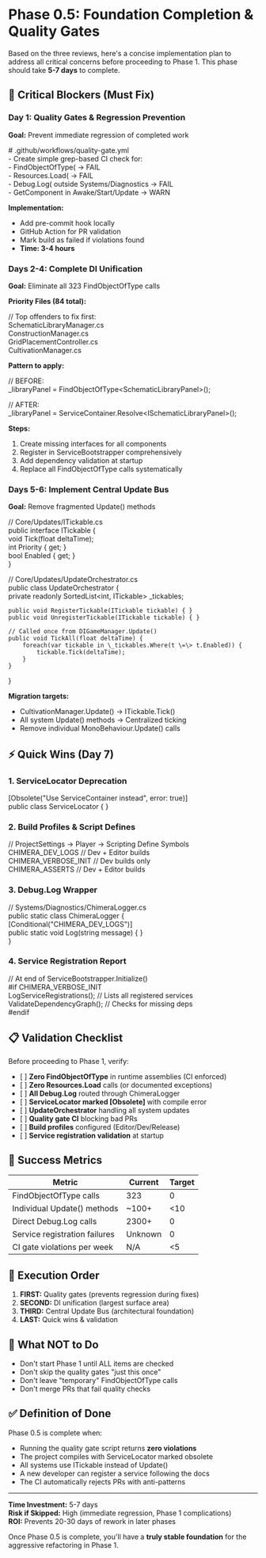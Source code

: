 # **Phase 0.5: Foundation Completion & Quality Gates**

Based on the three reviews, here's a concise implementation plan to address all critical concerns before proceeding to Phase 1\. This phase should take **5-7 days** to complete.

## **🚨 Critical Blockers (Must Fix)**

### **Day 1: Quality Gates & Regression Prevention**

**Goal:** Prevent immediate regression of completed work

\# .github/workflows/quality-gate.yml  
\- Create simple grep-based CI check for:  
  \- FindObjectOfType( → FAIL  
  \- Resources.Load( → FAIL    
  \- Debug.Log( outside Systems/Diagnostics → FAIL  
  \- GetComponent in Awake/Start/Update → WARN

**Implementation:**

* Add pre-commit hook locally  
* GitHub Action for PR validation  
* Mark build as failed if violations found  
* **Time: 3-4 hours**

### **Days 2-4: Complete DI Unification**

**Goal:** Eliminate all 323 FindObjectOfType calls

**Priority Files (84 total):**

// Top offenders to fix first:  
SchematicLibraryManager.cs  
ConstructionManager.cs    
GridPlacementController.cs  
CultivationManager.cs

**Pattern to apply:**

// BEFORE:  
\_libraryPanel \= FindObjectOfType\<SchematicLibraryPanel\>();

// AFTER:  
\_libraryPanel \= ServiceContainer.Resolve\<ISchematicLibraryPanel\>();

**Steps:**

1. Create missing interfaces for all components  
2. Register in ServiceBootstrapper comprehensively  
3. Add dependency validation at startup  
4. Replace all FindObjectOfType calls systematically

### **Days 5-6: Implement Central Update Bus**

**Goal:** Remove fragmented Update() methods

// Core/Updates/ITickable.cs  
public interface ITickable {  
    void Tick(float deltaTime);  
    int Priority { get; }  
    bool Enabled { get; }  
}

// Core/Updates/UpdateOrchestrator.cs  
public class UpdateOrchestrator {  
    private readonly SortedList\<int, ITickable\> \_tickables;  
      
    public void RegisterTickable(ITickable tickable) { }  
    public void UnregisterTickable(ITickable tickable) { }  
      
    // Called once from DIGameManager.Update()  
    public void TickAll(float deltaTime) {  
        foreach(var tickable in \_tickables.Where(t \=\> t.Enabled)) {  
            tickable.Tick(deltaTime);  
        }  
    }  
}

**Migration targets:**

* CultivationManager.Update() → ITickable.Tick()  
* All system Update() methods → Centralized ticking  
* Remove individual MonoBehaviour.Update() calls

## **⚡ Quick Wins (Day 7\)**

### **1\. ServiceLocator Deprecation**

\[Obsolete("Use ServiceContainer instead", error: true)\]  
public class ServiceLocator { }

### **2\. Build Profiles & Script Defines**

// ProjectSettings → Player → Scripting Define Symbols  
CHIMERA\_DEV\_LOGS      // Dev \+ Editor builds  
CHIMERA\_VERBOSE\_INIT  // Dev builds only  
CHIMERA\_ASSERTS       // Dev \+ Editor builds

### **3\. Debug.Log Wrapper**

// Systems/Diagnostics/ChimeraLogger.cs  
public static class ChimeraLogger {  
    \[Conditional("CHIMERA\_DEV\_LOGS")\]  
    public static void Log(string message) { }  
}

### **4\. Service Registration Report**

// At end of ServiceBootstrapper.Initialize()  
\#if CHIMERA\_VERBOSE\_INIT  
    LogServiceRegistrations();  // Lists all registered services  
    ValidateDependencyGraph();  // Checks for missing deps  
\#endif

## **📋 Validation Checklist**

Before proceeding to Phase 1, verify:

* \[ \] **Zero FindObjectOfType** in runtime assemblies (CI enforced)  
* \[ \] **Zero Resources.Load** calls (or documented exceptions)  
* \[ \] **All Debug.Log** routed through ChimeraLogger  
* \[ \] **ServiceLocator marked \[Obsolete\]** with compile error  
* \[ \] **UpdateOrchestrator** handling all system updates  
* \[ \] **Quality gate CI** blocking bad PRs  
* \[ \] **Build profiles** configured (Editor/Dev/Release)  
* \[ \] **Service registration validation** at startup

## **🎯 Success Metrics**

| Metric | Current | Target |
| ----- | ----- | ----- |
| FindObjectOfType calls | 323 | 0 |
| Individual Update() methods | \~100+ | \<10 |
| Direct Debug.Log calls | 2300+ | 0 |
| Service registration failures | Unknown | 0 |
| CI gate violations per week | N/A | \<5 |

## **📅 Execution Order**

1. **FIRST:** Quality gates (prevents regression during fixes)  
2. **SECOND:** DI unification (largest surface area)  
3. **THIRD:** Central Update Bus (architectural foundation)  
4. **LAST:** Quick wins & validation

## **🚫 What NOT to Do**

* Don't start Phase 1 until ALL items are checked  
* Don't skip the quality gates "just this once"  
* Don't leave "temporary" FindObjectOfType calls  
* Don't merge PRs that fail quality checks

## **✅ Definition of Done**

Phase 0.5 is complete when:

* Running the quality gate script returns **zero violations**  
* The project compiles with ServiceLocator marked obsolete  
* All systems use ITickable instead of Update()  
* A new developer can register a service following the docs  
* The CI automatically rejects PRs with anti-patterns

---

**Time Investment:** 5-7 days  
 **Risk if Skipped:** High (immediate regression, Phase 1 complications)  
 **ROI:** Prevents 20-30 days of rework in later phases

Once Phase 0.5 is complete, you'll have a **truly stable foundation** for the aggressive refactoring in Phase 1\.

